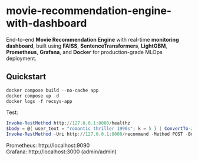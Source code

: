 # movie-recommendation-engine-with-dashboard

End-to-end **Movie Recommendation Engine** with real-time **monitoring dashboard**, built using **FAISS**, **SentenceTransformers**, **LightGBM**, **Prometheus**, **Grafana**, and **Docker** for production-grade MLOps deployment.

## Quickstart
```powershell
docker compose build --no-cache app
docker compose up -d
docker logs -f recsys-app
```

Test:
```powershell
Invoke-RestMethod http://127.0.0.1:8000/healthz
$body = @{ user_text = "romantic thriller 1990s"; k = 5 } | ConvertTo-Json
Invoke-RestMethod -Uri http://127.0.0.1:8000/recommend -Method POST -Body $body -ContentType "application/json"
```

Prometheus: http://localhost:9090  
Grafana:    http://localhost:3000 (admin/admin)
